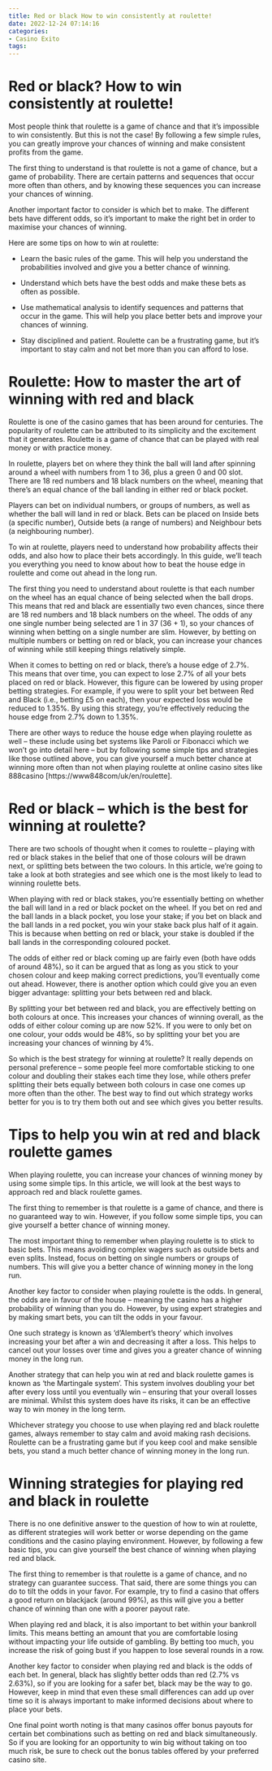 ```yaml
---
title: Red or black How to win consistently at roulette!
date: 2022-12-24 07:14:16
categories:
- Casino Exito
tags:
---
```



#  Red or black? How to win consistently at roulette!

Most people think that roulette is a game of chance and that it’s impossible to win consistently. But this is not the case! By following a few simple rules, you can greatly improve your chances of winning and make consistent profits from the game.

The first thing to understand is that roulette is not a game of chance, but a game of probability. There are certain patterns and sequences that occur more often than others, and by knowing these sequences you can increase your chances of winning.

Another important factor to consider is which bet to make. The different bets have different odds, so it’s important to make the right bet in order to maximise your chances of winning.

Here are some tips on how to win at roulette:

- Learn the basic rules of the game. This will help you understand the probabilities involved and give you a better chance of winning.

- Understand which bets have the best odds and make these bets as often as possible.

- Use mathematical analysis to identify sequences and patterns that occur in the game. This will help you place better bets and improve your chances of winning.

- Stay disciplined and patient. Roulette can be a frustrating game, but it’s important to stay calm and not bet more than you can afford to lose.

#  Roulette: How to master the art of winning with red and black

Roulette is one of the casino games that has been around for centuries. The popularity of roulette can be attributed to its simplicity and the excitement that it generates. Roulette is a game of chance that can be played with real money or with practice money.

In roulette, players bet on where they think the ball will land after spinning around a wheel with numbers from 1 to 36, plus a green 0 and 00 slot. There are 18 red numbers and 18 black numbers on the wheel, meaning that there’s an equal chance of the ball landing in either red or black pocket.

Players can bet on individual numbers, or groups of numbers, as well as whether the ball will land in red or black. Bets can be placed on Inside bets (a specific number), Outside bets (a range of numbers) and Neighbour bets (a neighbouring number).

To win at roulette, players need to understand how probability affects their odds, and also how to place their bets accordingly. In this guide, we’ll teach you everything you need to know about how to beat the house edge in roulette and come out ahead in the long run.

The first thing you need to understand about roulette is that each number on the wheel has an equal chance of being selected when the ball drops. This means that red and black are essentially two even chances, since there are 18 red numbers and 18 black numbers on the wheel. The odds of any one single number being selected are 1 in 37 (36 + 1), so your chances of winning when betting on a single number are slim. However, by betting on multiple numbers or betting on red or black, you can increase your chances of winning while still keeping things relatively simple.

When it comes to betting on red or black, there’s a house edge of 2.7%. This means that over time, you can expect to lose 2.7% of all your bets placed on red or black. However, this figure can be lowered by using proper betting strategies. For example, if you were to split your bet between Red and Black (i.e., betting £5 on each), then your expected loss would be reduced to 1.35%. By using this strategy, you’re effectively reducing the house edge from 2.7% down to 1.35%.

There are other ways to reduce the house edge when playing roulette as well – these include using bet systems like Paroli or Fibonacci which we won’t go into detail here – but by following some simple tips and strategies like those outlined above, you can give yourself a much better chance at winning more often than not when playing roulette at online casino sites like 888casino [https://www848com/uk/en/roulette].

#  Red or black – which is the best for winning at roulette?

There are two schools of thought when it comes to roulette – playing with red or black stakes in the belief that one of those colours will be drawn next, or splitting bets between the two colours. In this article, we’re going to take a look at both strategies and see which one is the most likely to lead to winning roulette bets.

When playing with red or black stakes, you’re essentially betting on whether the ball will land in a red or black pocket on the wheel. If you bet on red and the ball lands in a black pocket, you lose your stake; if you bet on black and the ball lands in a red pocket, you win your stake back plus half of it again. This is because when betting on red or black, your stake is doubled if the ball lands in the corresponding coloured pocket.

The odds of either red or black coming up are fairly even (both have odds of around 48%), so it can be argued that as long as you stick to your chosen colour and keep making correct predictions, you’ll eventually come out ahead. However, there is another option which could give you an even bigger advantage: splitting your bets between red and black.

By splitting your bet between red and black, you are effectively betting on both colours at once. This increases your chances of winning overall, as the odds of either colour coming up are now 52%. If you were to only bet on one colour, your odds would be 48%, so by splitting your bet you are increasing your chances of winning by 4%.

So which is the best strategy for winning at roulette? It really depends on personal preference – some people feel more comfortable sticking to one colour and doubling their stakes each time they lose, while others prefer splitting their bets equally between both colours in case one comes up more often than the other. The best way to find out which strategy works better for you is to try them both out and see which gives you better results.

#  Tips to help you win at red and black roulette games

When playing roulette, you can increase your chances of winning money by using some simple tips. In this article, we will look at the best ways to approach red and black roulette games.

The first thing to remember is that roulette is a game of chance, and there is no guaranteed way to win. However, if you follow some simple tips, you can give yourself a better chance of winning money.

The most important thing to remember when playing roulette is to stick to basic bets. This means avoiding complex wagers such as outside bets and even splits. Instead, focus on betting on single numbers or groups of numbers. This will give you a better chance of winning money in the long run.

Another key factor to consider when playing roulette is the odds. In general, the odds are in favour of the house – meaning the casino has a higher probability of winning than you do. However, by using expert strategies and by making smart bets, you can tilt the odds in your favour.

One such strategy is known as ‘d’Alembert’s theory’ which involves increasing your bet after a win and decreasing it after a loss. This helps to cancel out your losses over time and gives you a greater chance of winning money in the long run.

Another strategy that can help you win at red and black roulette games is known as ‘the Martingale system’. This system involves doubling your bet after every loss until you eventually win – ensuring that your overall losses are minimal. Whilst this system does have its risks, it can be an effective way to win money in the long term.

Whichever strategy you choose to use when playing red and black roulette games, always remember to stay calm and avoid making rash decisions. Roulette can be a frustrating game but if you keep cool and make sensible bets, you stand a much better chance of winning money in the long run.

#  Winning strategies for playing red and black in roulette

There is no one definitive answer to the question of how to win at roulette, as different strategies will work better or worse depending on the game conditions and the casino playing environment. However, by following a few basic tips, you can give yourself the best chance of winning when playing red and black.

The first thing to remember is that roulette is a game of chance, and no strategy can guarantee success. That said, there are some things you can do to tilt the odds in your favor. For example, try to find a casino that offers a good return on blackjack (around 99%), as this will give you a better chance of winning than one with a poorer payout rate.

When playing red and black, it is also important to bet within your bankroll limits. This means betting an amount that you are comfortable losing without impacting your life outside of gambling. By betting too much, you increase the risk of going bust if you happen to lose several rounds in a row.

Another key factor to consider when playing red and black is the odds of each bet. In general, black has slightly better odds than red (2.7% vs 2.63%), so if you are looking for a safer bet, black may be the way to go. However, keep in mind that even these small differences can add up over time so it is always important to make informed decisions about where to place your bets.

One final point worth noting is that many casinos offer bonus payouts for certain bet combinations such as betting on red and black simultaneously. So if you are looking for an opportunity to win big without taking on too much risk, be sure to check out the bonus tables offered by your preferred casino site.